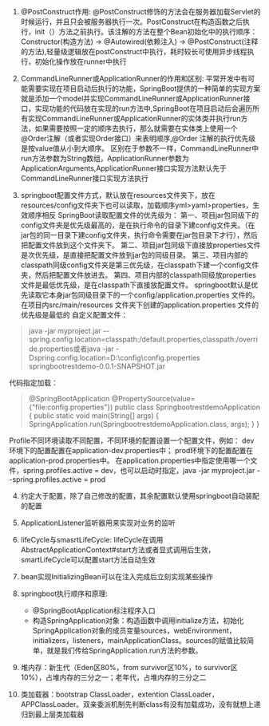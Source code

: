 1. @PostConstruct作用:
@PostConstruct修饰的方法会在服务器加载Servlet的时候运行，并且只会被服务器执行一次。PostConstruct在构造函数之后执行，init（）方法之前执行。该注解的方法在整个Bean初始化中的执行顺序：Constructor(构造方法) -> @Autowired(依赖注入) -> @PostConstruct(注释的方法),轻量级逻辑放在postConstruct中执行，耗时较长可使用异步线程执行，初始化操作放在runner中执行

2. CommandLineRunner或ApplicationRunner的作用和区别:
平常开发中有可能需要实现在项目启动后执行的功能，SpringBoot提供的一种简单的实现方案就是添加一个model并实现CommandLineRunner或ApplicationRunner接口，实现功能的代码放在实现的run方法中,SpringBoot在项目启动后会遍历所有实现CommandLineRunner或ApplicationRunner的实体类并执行run方法，如果需要按照一定的顺序去执行，那么就需要在实体类上使用一个@Order注解（或者实现Order接口）来表明顺序,@Order 注解的执行优先级是按value值从小到大顺序。
区别在于参数不一样，CommandLineRunner中run方法参数为String数组，ApplicationRunner参数为ApplicationArguments,ApplicationRunner接口实现方法默认先于CommandLineRunner接口实现方法执行

3. springboot配置文件方式，默认放在resources文件夹下，放在resources/config文件夹下也可以读取，加载顺序yml>yaml>properties，生效顺序相反
SpringBoot读取配置文件的优先级为：
第一、项目jar包同级下的config文件夹是优先级最高的，是在执行命令的目录下建config文件夹。（在jar包的同一目录下建config文件夹，执行命令需要在jar包目录下才行），然后把配置文件放到这个文件夹下。
第二、项目jar包同级下直接放properties文件是次优先级，是直接把配置文件放到jar包的同级目录。
第三、项目内部的classpath同级config文件夹是第三优先级，在classpath下建一个config文件夹，然后把配置文件放进去。
第四、项目内部的classpath同级放properties文件是最低优先级，是在classpath下直接放配置文件。
springboot默认是优先读取它本身jar包同级目录下的一个config/application.properties 文件的。
在项目内src/main/resources 文件夹下创建的application.properties 文件的优先级是最低的
自定义配置文件：
> java -jar myproject.jar --spring.config.location=classpath:/default.properties,classpath:/override.properties或者java -jar -Dspring.config.location=D:\config\config.properties springbootrestdemo-0.0.1-SNAPSHOT.jar 
> 
代码指定加载： 
> @SpringBootApplication
       @PropertySource(value={"file:config.properties"})
       public class SpringbootrestdemoApplication {
           public static void main(String[] args) {
               SpringApplication.run(SpringbootrestdemoApplication.class, args);
           }
       }
> 
Profile不同环境读取不同配置，不同环境的配置设置一个配置文件，例如：
dev环境下的配置配置在application-dev.properties中；
prod环境下的配置配置在application-prod.properties中。
在application.properties中指定使用哪一个文件，spring.profiles.active = dev，也可以启动时指定，java -jar myproject.jar --spring.profiles.active = prod

4. 约定大于配置，除了自己修改的配置，其余配置默认使用springboot自动装配的配置

5. ApplicationListener监听器用来实现对业务的监听

6. lifeCycle与smasrtLifeCycle:
lifeCycle在调用AbstractApplicationContext#start方法或者显式调用后生效，smartLifeCycle可以配置start方法自动生效

7. bean实现InitializingBean可以在注入完成后立刻实现某些操作

8. springboot执行顺序和原理:
   - @SpringBootApplication标注程序入口
   - 构造SpringApplication对象：构造函数中调用initialize方法，初始化SpringApplication对象的成员变量sources，webEnvironment，initializers，listeners，mainApplicationClass。sources的赋值比较简单，就是我们传给SpringApplication.run方法的参数。

9. 堆内存：新生代（Eden区80%，from survivor区10%，to survivor区10%），占堆内存的三分之一；老年代，占堆内存的三分之二

10. 类加载器：bootstrap ClassLoader，extention ClassLoader，APPClassLoader。双亲委派机制先判断class有没有加载成功，没有就想上递归到最上层类加载器